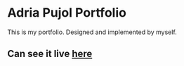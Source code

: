 # Adria Pujol Portfolio

This is my portfolio. Designed and implemented by myself.

## Can see it live [here](https://adriapujol.github.io/portfolio/)

